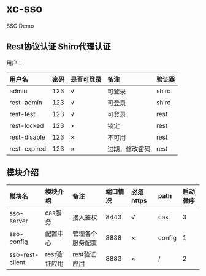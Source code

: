 # xc-sso
SSO Demo
## Rest协议认证 Shiro代理认证
用户：

| 用户名 |密码|是否可登录|备注|验证器|
|:-------|:-------|:-------|:-------|:---|
|admin|123|√|可登录|shiro|
|rest-admin|123|√|可登录|shiro|
|rest-test|123|√|可登录|rest|
|rest-locked|123|×|锁定|rest|
|rest-disable|123|×|不可用|rest|
|rest-expired|123|×|过期，修改密码|rest|

## 模块介绍

|模块名|模块介绍|备注|端口情况|必须https|path|启动循序|
|:-------|:-------|:-------|:----|:-------|:-----|:--|
|sso-server|cas服务|接入鉴权|8443|√|cas|3|
|sso-config|配置中心|管理各个服务配置|8888|×|config|1|
|sso-rest-client|rest验证应用|rest验证应用|8883|×|/|2|
